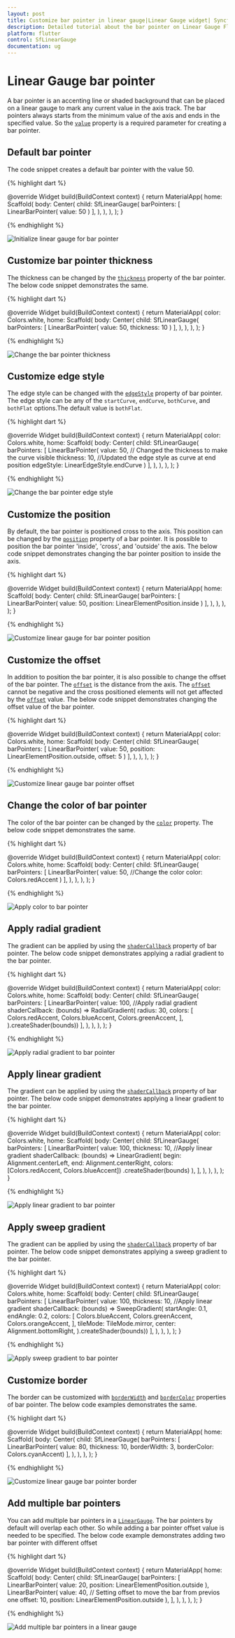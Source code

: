```yaml
---
layout: post
title: Customize bar pointer in linear gauge|Linear Gauge widget| Syncfusion
description: Detailed tutorial about the bar pointer on Linear Gauge Flutter widget.| Flutter Linear Gauge widget|
platform: flutter
control: SfLinearGauge
documentation: ug
---
```


# Linear Gauge bar pointer

A bar pointer is an accenting line or shaded background that can be placed on a linear gauge to mark any current value in the axis track. The bar pointers always starts from the minimum value of the axis and ends in the specified value. So the [`value`](https://pub.dev/documentation/syncfusion_flutter_gauges/latest/gauges/LinearBarPointer/value.html) property is a required parameter for creating a bar pointer.

## Default bar pointer

The code snippet creates a default bar pointer with the value 50. 

{% highlight dart %} 

  @override
  Widget build(BuildContext context) {
    return MaterialApp(
      home: Scaffold(
        body: Center(
          child: SfLinearGauge(
            barPointers: [
              LinearBarPointer(
                value: 50
              )
            ],
          ),
        ),
      ),
    );
  }
  
{% endhighlight %}

![Initialize linear gauge for bar pointer](images/bar-pointer/default_bar_pointer.png)

## Customize bar pointer thickness

The thickness can be changed by the [`thickness`](https://pub.dev/documentation/syncfusion_flutter_gauges/latest/gauges/LinearBarPointer/thickness.html) property of the bar pointer. The below code snippet demonstrates the same. 

{% highlight dart %} 

  @override
  Widget build(BuildContext context) {
    return MaterialApp(
      color: Colors.white,
      home: Scaffold(
        body: Center(
          child: SfLinearGauge(
            barPointers: [
              LinearBarPointer(
                value: 50,
                thickness: 10
              )
            ],
          ),
        ),
      ),
    );
  }
  
{% endhighlight %}

![Change the bar pointer thickness](images/bar-pointer/bar_thickness.png)

## Customize edge style

The edge style can be changed with the [`edgeStyle`](https://pub.dev/documentation/syncfusion_flutter_gauges/latest/gauges/LinearBarPointer/edgeStyle.html) property of bar pointer. The edge style can be any of the `startCurve`, `endCurve`, `bothCurve`, and `bothFlat` options.The default value is `bothFlat`.

{% highlight dart %} 

  @override
  Widget build(BuildContext context) {
    return MaterialApp(
      color: Colors.white,
      home: Scaffold(
        body: Center(
          child: SfLinearGauge(
            barPointers: [
              LinearBarPointer(
                value: 50,
                // Changed the thickness to make the curve visible
                thickness: 10,
                //Updated the edge style as curve at end position
                edgeStyle: LinearEdgeStyle.endCurve
              )
            ],
          ),
        ),
      ),
    );
  }
  
{% endhighlight %}

![Change the bar pointer edge style](images/bar-pointer/edge_style.png)

## Customize the position

By default, the bar pointer is positioned cross to the axis. This position can be changed by the [`position`](https://pub.dev/documentation/syncfusion_flutter_gauges/latest/gauges/LinearBarPointer/position.html) property of a bar pointer. It is possible to position the bar pointer 'inside', 'cross', and 'outside' the axis. The below code snippet demonstrates changing the bar pointer position to inside the axis. 

{% highlight dart %} 

  @override
  Widget build(BuildContext context) {
    return MaterialApp(
      home: Scaffold(
        body: Center(
          child: SfLinearGauge(
            barPointers: [
              LinearBarPointer(
                value: 50,
                position: LinearElementPosition.inside
              )
            ],
          ),
        ),
      ),
    );
  }
  
{% endhighlight %}

![Customize linear gauge for bar pointer position](images/bar-pointer/bar_pointer_change_position.png)

## Customize the offset

In addition to position the bar pointer, it is also possible to change the offset of the bar pointer. The [`offset`](https://pub.dev/documentation/syncfusion_flutter_gauges/latest/gauges/LinearBarPointer/offset.html) is the distance from the axis. The [`offset`](https://pub.dev/documentation/syncfusion_flutter_gauges/latest/gauges/LinearBarPointer/offset.html) cannot be negative and the cross positioned elements will not get affected by the [`offset`](https://pub.dev/documentation/syncfusion_flutter_gauges/latest/gauges/LinearBarPointer/offset.html) value. The below code snippet demonstrates changing the offset value of the bar pointer. 

{% highlight dart %} 

  @override
  Widget build(BuildContext context) {
    return MaterialApp(
      color: Colors.white,
      home: Scaffold(
        body: Center(
          child: SfLinearGauge(
            barPointers: [
              LinearBarPointer(
                value: 50,
                position: LinearElementPosition.outside,
                offset: 5
              )
            ],
          ),
        ),
      ),
    );
  }
  
{% endhighlight %}

![Customize linear gauge bar pointer offset](images/bar-pointer/bar_pointer_offset.png)

## Change the color of bar pointer 

The color of the bar pointer can be changed by the [`color`](https://pub.dev/documentation/syncfusion_flutter_gauges/latest/gauges/LinearBarPointer/color.html) property. The below code snippet demonstrates the same. 

{% highlight dart %} 

  @override
  Widget build(BuildContext context) {
    return MaterialApp(
      color: Colors.white,
      home: Scaffold(
        body: Center(
          child: SfLinearGauge(
            barPointers: [
              LinearBarPointer(
                value: 50,
                //Change the color
                color: Colors.redAccent
              )
            ],
          ),
        ),
      ),
    );
  }
  
{% endhighlight %}

![Apply color to bar pointer](images/bar-pointer/bar_color.png)

## Apply radial gradient

The gradient can be applied by using the [`shaderCallback`](https://pub.dev/documentation/syncfusion_flutter_gauges/latest/gauges/LinearBarPointer/shaderCallback.html) property of bar pointer. The below code snippet demonstrates applying a radial gradient to the bar pointer.

{% highlight dart %} 

   @override
  Widget build(BuildContext context) {
    return MaterialApp(
      color: Colors.white,
      home: Scaffold(
        body: Center(
          child: SfLinearGauge(
            barPointers: [
              LinearBarPointer(
                  value: 100,
                  //Apply radial gradient
                  shaderCallback: (bounds) => RadialGradient(
                        radius: 30,
                        colors: [
                          Colors.redAccent,
                          Colors.blueAccent,
                          Colors.greenAccent,
                        ],
                      ).createShader(bounds))
            ],
          ),
        ),
      ),
    );
  }
  
{% endhighlight %}

![Apply radial gradient to bar pointer](images/bar-pointer/radial_gradient_bar.png)

## Apply linear gradient

The gradient can be applied by using the [`shaderCallback`](https://pub.dev/documentation/syncfusion_flutter_gauges/latest/gauges/LinearBarPointer/shaderCallback.html) property of bar pointer. The below code snippet demonstrates applying a linear gradient to the bar pointer.

{% highlight dart %} 

  @override
  Widget build(BuildContext context) {
    return MaterialApp(
      color: Colors.white,
      home: Scaffold(
        body: Center(
          child: SfLinearGauge(
            barPointers: [
              LinearBarPointer(
                value: 100,
                thickness: 10,
                //Apply linear gradient
                shaderCallback: (bounds) => LinearGradient(
                        begin: Alignment.centerLeft,
                        end: Alignment.centerRight,
                        colors: [Colors.redAccent, Colors.blueAccent])
                    .createShader(bounds)
              ),
            ],
          ),
        ),
      ),
    );
  }
  
{% endhighlight %}

![Apply linear gradient to bar pointer](images/bar-pointer/linear_gradient_bar.png)

## Apply sweep gradient

The gradient can be applied by using the [`shaderCallback`](https://pub.dev/documentation/syncfusion_flutter_gauges/latest/gauges/LinearBarPointer/shaderCallback.html) property of bar pointer. The below code snippet demonstrates applying a sweep gradient to the bar pointer.

{% highlight dart %} 

   @override
  Widget build(BuildContext context) {
    return MaterialApp(
      color: Colors.white,
      home: Scaffold(
        body: Center(
          child: SfLinearGauge(
            barPointers: [
              LinearBarPointer(
                  value: 100,
                  thickness: 10,
                  //Apply linear gradient
                  shaderCallback: (bounds) => SweepGradient(
                  startAngle: 0.1,
                  endAngle: 0.2,
                  colors: [
                    Colors.blueAccent,
                    Colors.greenAccent,
                    Colors.orangeAccent,
                  ],
                  tileMode: TileMode.mirror,
                  center: Alignment.bottomRight,
                ).createShader(bounds))
            ],
          ),
        ),
      ),
    );
  }
  
{% endhighlight %}

![Apply sweep gradient to bar pointer](images/bar-pointer/sweep_gradient_bar.png)


## Customize border

The border can be customized with [`borderWidth`](https://pub.dev/documentation/syncfusion_flutter_gauges/latest/gauges/LinearBarPointer/borderWidth.html) and [`borderColor`](https://pub.dev/documentation/syncfusion_flutter_gauges/latest/gauges/LinearBarPointer/borderColor.html) properties of bar pointer. The below code examples demonstrates the same.

{% highlight dart %} 

  @override
  Widget build(BuildContext context) {
    return MaterialApp(
      home: Scaffold(
        body: Center(
          child: SfLinearGauge(
            barPointers: [
              LinearBarPointer(
                  value: 80,
                  thickness: 10,
                  borderWidth: 3,
                  borderColor: Colors.cyanAccent)
            ],
          ),
        ),
      ),
    );
  }
  
{% endhighlight %}

![Customize linear gauge bar pointer border](images/bar-pointer/bar_border.png)

## Add multiple bar pointers

You can add multiple bar pointers in a [`LinearGauge`](). The bar pointers by default will overlap each other. So while adding a bar pointer offset value is needed to be specified. The below code example demonstrates adding two bar pointer with different offset

{% highlight dart %} 

@override
  Widget build(BuildContext context) {
    return MaterialApp(
      home: Scaffold(
        body: Center(
          child: SfLinearGauge(
              barPointers: [
              LinearBarPointer(
                value: 20, 
                position: LinearElementPosition.outside
              ),
              LinearBarPointer(
                value: 40,
                // Setting offset to move the bar from previos one
                offset: 10,
                position: LinearElementPosition.outside
              ),
            ],
            ),
        ),
      ),
    );
  }

{% endhighlight %}

![Add multiple bar pointers in a linear gauge](images/bar-pointer/multiple_bar_pointer.PNG)
